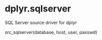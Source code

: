 dplyr.sqlserver
===============

SQL Server source driver for dplyr

src_sqlserver(database, host, user, passwd)
